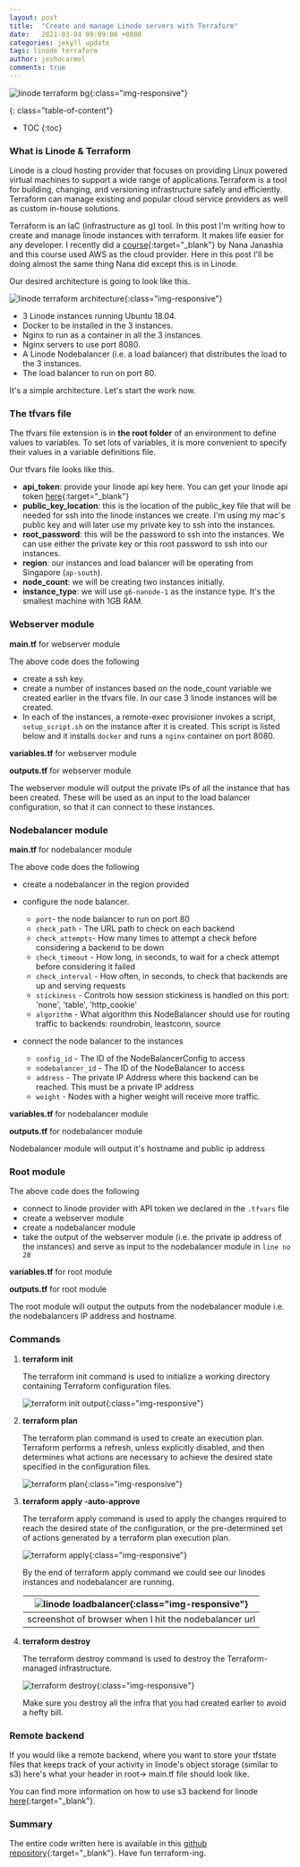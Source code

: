 ```yaml
---
layout: post
title:  "Create and manage Linode servers with Terraform"
date:   2021-03-04 09:09:00 +0800
categories: jekyll update
tags: linode terraform
author: jeshocarmel
comments: true
---
```


![linode terraform bg](/assets/images/terraform_linode_bg.png){:class="img-responsive"}


{: class="table-of-content"}
* TOC
{:toc}

### What is Linode & Terraform

Linode is a cloud hosting provider that focuses on providing Linux powered virtual machines to support a wide range of applications.Terraform is a tool for building, changing, and versioning infrastructure safely and efficiently. Terraform can manage existing and popular cloud service providers as well as custom in-house solutions.

Terraform is an IaC (infrastructure as g) tool. In this post I'm writing how to create and manage linode instances with terraform. It makes life easier for any developer. I recently did a [course](https://www.udemy.com/course/complete-terraform-course-beginner-to-advanced/){:target="_blank"} by Nana Janashia and this course used AWS as the cloud provider. Here in this post I'll be doing almost the same thing Nana did except this is in Linode.

Our desired architecture is going to look like this.

![linode terraform architecture](/assets/images/linode_terraform_arch.png){:class="img-responsive"}

- 3 Linode instances running Ubuntu 18.04.
- Docker to be installed in the 3 instances.
- Nginx to run as a container in all the 3 instances. 
- Nginx servers to use port 8080.
- A Linode Nodebalancer (i.e. a load balancer) that distributes the load to the 3 instances.
- The load balancer to run on port 80.

It's a simple architecture. Let's start the work now. 

### The tfvars file

The tfvars file extension is in **the root folder** of an environment to define values to variables. To set lots of variables, it is more convenient to specify their values in a variable definitions file.

Our tfvars file looks like this.

<script src="https://gist.github.com/jeshocarmel/c90645b52567f7e4dff800c5799ffa40.js"></script>

- **api_token**: provide your linode api key here. You can get your linode api token [here](https://cloud.linode.com/profile/tokens){:target="_blank"}
- **public_key_location**: this is the location of the public_key file that will be needed for ssh into the linode instances we create. I'm using my mac's public key and will later use my private key to ssh into the instances.
- **root_password**: this will be the password to ssh into the instances. We can use either the private key or this root password to ssh into our instances.
- **region**: our instances and load balancer will be operating from Singapore (```ap-south```).
- **node_count**: we will be creating two instances initially.
- **instance_type**: we will use ```g6-nanode-1``` as the instance type. It's the smallest machine with 1GB RAM.

### Webserver module

**main.tf** for webserver module
<script src="https://gist.github.com/jeshocarmel/7eee88c9c1637cc0d29792c8401bc0f8.js"></script>

The above code does the following

- create a ssh key.
- create a number of instances based on the node_count variable we created earlier in the tfvars file. In our case 3 linode instances will be created.
- In each of the instances, a remote-exec provisioner invokes a script, ```setup_script.sh``` on the instance after it is created. This script is listed below and it installs ```docker``` and runs a ```nginx``` container on port 8080.

<script src="https://gist.github.com/jeshocarmel/73eb8aa0f22e88700bc6c7c31b41fa34.js"></script>


**variables.tf** for webserver module

<script src="https://gist.github.com/jeshocarmel/a4de0fe618279008941f5c76400f26cc.js"></script>

**outputs.tf** for webserver module

<script src="https://gist.github.com/jeshocarmel/e31a28f203b9e887c038e8a4e25f57d5.js"></script>

The webserver module will output the private IPs of all the instance that has been created. These will be used as an input to the load balancer configuration, so that it can connect to these instances.


### Nodebalancer module

**main.tf** for nodebalancer module

<script src="https://gist.github.com/jeshocarmel/9b997c53c1fd099276ab2a617b751f11.js"></script>

The above code does the following

- create a nodebalancer in the region provided
- configure the node balancer.
    - ```port```- the node balancer to run on port 80
    - ```check_path``` - The URL path to check on each backend
    - ```check_attempts```- How many times to attempt a check before considering a backend to be down
    - ```check_timeout``` - How long, in seconds, to wait for a check attempt before considering it failed
    - ```check_interval``` - How often, in seconds, to check that backends are up and serving requests
    - ```stickiness``` - Controls how session stickiness is handled on this port: 'none', 'table', 'http_cookie'
    - ```algorithm``` - What algorithm this NodeBalancer should use for routing traffic to backends: roundrobin, leastconn, source

- connect the node balancer to the instances
    - ```config_id``` - The ID of the NodeBalancerConfig to access
    - ```nodebalancer_id``` - The ID of the NodeBalancer to access
    - ```address``` - The private IP Address where this backend can be reached. This must be a private IP address
    - ```weight``` - Nodes with a higher weight will receive more traffic.


**variables.tf** for nodebalancer module

<script src="https://gist.github.com/jeshocarmel/aa26d8baaf5a4dc9893f7a36ae9ac47a.js"></script>

**outputs.tf** for nodebalancer module

<script src="https://gist.github.com/jeshocarmel/8b45e88c472c1c97e93eb2eaa6bebb8e.js"></script>

Nodebalancer module will output it's hostname and public ip address

### Root module

<script src="https://gist.github.com/jeshocarmel/44ce411a1ed339861285362f92700ce4.js"></script>

The above code does the following

- connect to linode provider with API token we declared in the ```.tfvars``` file
- create a webserver module
- create a nodebalancer module
- take the output of the webserver module (i.e. the private ip address of the instances) and serve as input to the nodebalancer module in ```line no 28```

**variables.tf** for root module

<script src="https://gist.github.com/jeshocarmel/8d228945b11ee0c7757b067e7682e90e.js"></script>

**outputs.tf** for root module

<script src="https://gist.github.com/jeshocarmel/40ca6ed6658595e337e0e17f62dc8776.js"></script>

The root module will output the outputs from the nodebalancer module i.e. the nodebalancers IP address and hostname.


### Commands

1. **terraform init**

    The terraform init command is used to initialize a working directory containing Terraform configuration files. 

    ![terraform init output](/assets/images/terraform_init.png){:class="img-responsive"}


2.  **terraform plan**
    
    The terraform plan command is used to create an execution plan. Terraform performs a refresh, unless explicitly disabled, and then determines what actions are necessary to achieve the desired state specified in the configuration files.
   
    ![terraform plan](/assets/images/terraform_plan.png){:class="img-responsive"}

3. **terraform apply -auto-approve**

    The terraform apply command is used to apply the changes required to reach the desired state of the configuration, or the pre-determined set of actions generated by a terraform plan execution plan.

    ![terraform apply](/assets/images/terraform_apply.png){:class="img-responsive"}


    By the end of terraform apply command we could see our linodes instances and nodebalancer are running.

    | ![linode loadbalancer](/assets/images/linode_nodebalancer_http.png){:class="img-responsive"} |
    |:--:|
    | screenshot of browser when I hit the nodebalancer url |

4. **terraform destroy**

    The terraform destroy command is used to destroy the Terraform-managed infrastructure.

    ![terraform destroy](/assets/images/terraform_destroy.png){:class="img-responsive"}

    Make sure you destroy all the infra that you had created earlier to avoid a hefty bill.

    
### Remote backend

If you would like a remote backend, where you want to store your tfstate files that keeps track of your activity in linode's object storage (similar to s3) here's what your header in root-> main.tf file should look like.

<script src="https://gist.github.com/jeshocarmel/1964d2a128d3f1d6d487382e0e31dca5.js"></script>

You can find more information on how to use s3 backend for linode [here](https://adriano.fyi/post/2020-05-29-how-to-use-linode-object-storage-as-a-terraform-backend/){:target="_blank"}.


### Summary

The entire code written here is available in this [github repository](https://github.com/jeshocarmel/linode-terraform){:target="_blank"}. Have fun terraform-ing.